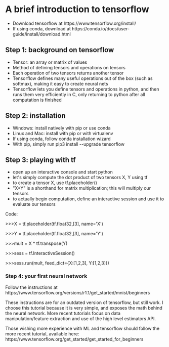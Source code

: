 <h1>A brief introduction to tensorflow</h1>

<ul>
  <li>Download tensorflow at https://www.tensorflow.org/install/</li>
  <li>If using conda, download at https://conda.io/docs/user-guide/install/download.html</li>
</ul>

<h2>Step 1: background on tensorflow</h2>
<ul>
  <li>Tensor: an array or matrix of values</li>
  <li>Method of defining tensors and operations on tensors</li>
  <li>Each operation of two tensors returns another tensor</li>
  <li>Tensorflow defines many useful operations out of the box (such as softmax), making it easy to create neural nets</li>
  <li>Tensorflow lets you define tensors and operations in python, and then runs them very efficiently in C, only returning to python after all computation is finished</li>
</ul>

<h2>Step 2: installation</h2>
<ul>
  <li>Windows: install natively with pip or use conda</li>
  <li>Linux and Mac: install with pip or with virtualenv</li>
  <li>If using conda, follow conda installation wizard</li>
  <li>With pip, simply run pip3 install --upgrade tensorflow</li>
</ul>

<h2>Step 3: playing with tf</h2>
<ul>
  <li>open up an interactive console and start python</li>
  <li>let's simply compute the dot product of two tensors X, Y using tf</li>
  <li>to create a tensor X, use tf.placeholder()</li>
  <li>"X*Y" is a shorthand for matrix multiplication; this will multiply our tensors</li>
  <li>to actually begin computation, define an interactive session and use it to evaluate our tensors</li>
 </ul>

Code:
<p>>>>X = tf.placeholder(tf.float32,[3], name='X')</p>
<p>>>>Y = tf.placeholder(tf.float32,[3], name='Y')</p>
<p>>>>mult = X * tf.transpose(Y)</p>
<p>>>>sess = tf.InteractiveSession()</p>
<p>>>>sess.run(mult, feed_dict={X:[1,2,3], Y:[1,2,3]})</p>

<h3>Step 4: your first neural network</h3>
<p>Follow the instructions at https://www.tensorflow.org/versions/r1.1/get_started/mnist/beginners</p>
<p>These instructions are for an outdated version of tensorflow, but still work. I choose this tutorial because it is very simple, and exposes the math behind the neural network. More recent tutorials focus on data manipulation/feature extraction and use of the high level estimators API.</p>
<p>Those wishing more experience with ML and tensorflow should follow the more recent tutorial, available here: https://www.tensorflow.org/get_started/get_started_for_beginners</p>
